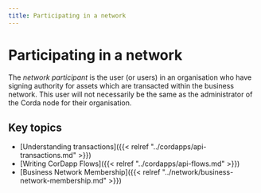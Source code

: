 ```yaml
---
title: Participating in a network
---
```

# Participating in a network

The _network participant_ is the user (or users) in an organisation who have signing authority for assets which are transacted within the business network. This user will not necessarily be the same as the administrator of the Corda node for their organisation.

## Key topics

* [Understanding transactions]({{< relref "../cordapps/api-transactions.md" >}})
* [Writing CorDapp Flows]({{< relref "../cordapps/api-flows.md" >}})
* [Business Network Membership]({{< relref "../network/business-network-membership.md" >}})
